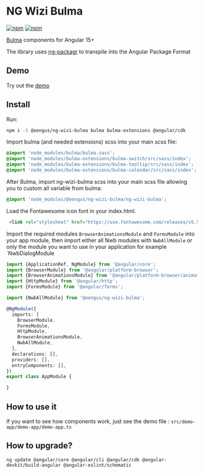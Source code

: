 # NG Wizi Bulma

[![npm](https://img.shields.io/npm/v/@oengus/ng-wizi-bulma.svg)](https://www.npmjs.com/package/@oengus/ng-wizi-bulma)
[![npm](https://img.shields.io/npm/dm/@oengus/ng-wizi-bulma.svg)](https://www.npmjs.com/package/@oengus/ng-wizi-bulma)

[Bulma](http://bulma.io/) components for Angular 15+

The library uses [ng-packagr](https://github.com/dherges/ng-packagr) to transpile into the Angular Package Format

## Demo

Try out the [demo](https://ng-wizi-bulma.firebaseapp.com/)

## Install

Run:

```sh
npm i -S @oengus/ng-wizi-bulma bulma bulma-extensions @angular/cdk
```

Import bulma (and needed extensions) scss into your main scss file:

```scss
@import 'node_modules/bulma/bulma.sass';
@import 'node_modules/bulma-extensions/bulma-switch/src/sass/index';
@import 'node_modules/bulma-extensions/bulma-tooltip/src/sass/index';
@import 'node_modules/bulma-extensions/bulma-calendar/src/sass/index';
```

After Bulma, import ng-wizi-bulma scss into your main scss file allowing you to custom all variable from bulma:

```scss
@import 'node_modules/@oengus/ng-wizi-bulma/ng-wizi-bulma';
```

Load the Fontawesome icon font in your index.html.

```html
 <link rel="stylesheet" href="https://use.fontawesome.com/releases/v5.5.0/css/all.css" crossorigin="anonymous">
```

Import the required modules `BrowserAnimationsModule` and `FormsModule` into your app module, then
import either all Nwb modules with `NwbAllModule` or only the module you want to use in your application for example `NwbDialogModule

```ts
import {ApplicationRef, NgModule} from '@angular/core';
import {BrowserModule} from '@angular/platform-browser';
import {BrowserAnimationsModule} from '@angular/platform-browser/animations';
import {HttpModule} from '@angular/http';
import {FormsModule} from '@angular/forms';

import {NwbAllModule} from '@oengus/ng-wizi-bulma';

@NgModule({
  imports: [
    BrowserModule,
    FormsModule,
    HttpModule,
    BrowserAnimationsModule,
    NwbAllModule,
  ],
  declarations: [],
  providers: [],
  entryComponents: [],
})
export class AppModule {

}
```

## How to use it

If you want to see how components work, just see the demo file : `src/demo-app/demo-app/demo-app.ts`

## How to upgrade?
`ng update @angular/core @angular/cli @angular/cdk @angular-devkit/build-angular @angular-eslint/schematic`
